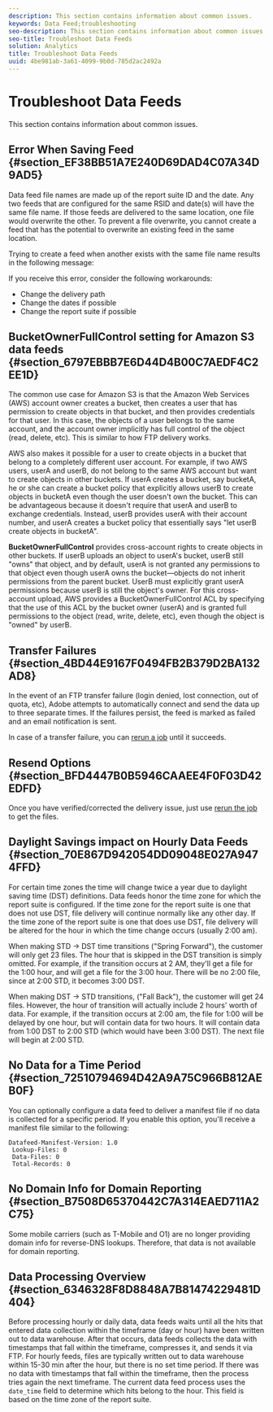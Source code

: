 ```yaml
---
description: This section contains information about common issues.
keywords: Data Feed;troubleshooting
seo-description: This section contains information about common issues.
seo-title: Troubleshoot Data Feeds
solution: Analytics
title: Troubleshoot Data Feeds
uuid: 4be981ab-3a61-4099-9b0d-785d2ac2492a
---
```


# Troubleshoot Data Feeds

This section contains information about common issues.

## Error When Saving Feed {#section_EF38BB51A7E240D69DAD4C07A34D9AD5}

Data feed file names are made up of the report suite ID and the date. Any two feeds that are configured for the same RSID and date(s) will have the same file name. If those feeds are delivered to the same location, one file would overwrite the other. To prevent a file overwrite, you cannot create a feed that has the potential to overwrite an existing feed in the same location.

Trying to create a feed when another exists with the same file name results in the following message:

If you receive this error, consider the following workarounds:

* Change the delivery path 
* Change the dates if possible 
* Change the report suite if possible

## BucketOwnerFullControl setting for Amazon S3 data feeds {#section_6797EBBB7E6D44D4B00C7AEDF4C2EE1D}

The common use case for Amazon S3 is that the Amazon Web Services (AWS) account owner creates a bucket, then creates a user that has permission to create objects in that bucket, and then provides credentials for that user. In this case, the objects of a user belongs to the same account, and the account owner implicitly has full control of the object (read, delete, etc). This is similar to how FTP delivery works.

AWS also makes it possible for a user to create objects in a bucket that belong to a completely different user account. For example, if two AWS users, userA and userB, do not belong to the same AWS account but want to create objects in other buckets. If userA creates a bucket, say bucketA, he or she can create a bucket policy that explicitly allows userB to create objects in bucketA even though the user doesn't own the bucket. This can be advantageous because it doesn't require that userA and userB to exchange credentials. Instead, userB provides userA with their account number, and userA creates a bucket policy that essentially says "let userB create objects in bucketA".

**BucketOwnerFullControl** provides cross-account rights to create objects in other buckets. If userB uploads an object to userA's bucket, userB still "owns" that object, and by default, userA is not granted any permissions to that object even though userA owns the bucket—objects do not inherit permissions from the parent bucket. UserB must explicitly grant userA permissions because userB is still the object's owner. For this cross-account upload, AWS provides a BucketOwnerFullControl ACL by specifying that the use of this ACL by the bucket owner (userA) and is granted full permissions to the object (read, write, delete, etc), even though the object is "owned" by userB.

## Transfer Failures {#section_4BD44E9167F0494FB2B379D2BA132AD8}

In the event of an FTP transfer failure (login denied, lost connection, out of quota, etc), Adobe attempts to automatically connect and send the data up to three separate times. If the failures persist, the feed is marked as failed and an email notification is sent.

In case of a transfer failure, you can [rerun a job](../../export/analytics-data-feed/c-df-jobs/t-job-rerun.md#task_FF9CD08685944E1EBB0CCA02F581C501) until it succeeds.

## Resend Options {#section_BFD4447B0B5946CAAEE4F0F03D42EDFD}

Once you have verified/corrected the delivery issue, just use [rerun the job](../../export/analytics-data-feed/c-df-jobs/t-job-rerun.md#task_FF9CD08685944E1EBB0CCA02F581C501) to get the files.

## Daylight Savings impact on Hourly Data Feeds {#section_70E867D942054DD09048E027A9474FFD}

For certain time zones the time will change twice a year due to daylight saving time (DST) definitions. Data feeds honor the time zone for which the report suite is configured. If the time zone for the report suite is one that does not use DST, file delivery will continue normally like any other day. If the time zone of the report suite is one that does use DST, file delivery will be altered for the hour in which the time change occurs (usually 2:00 am).

When making STD -> DST time transitions ("Spring Forward"), the customer will only get 23 files. The hour that is skipped in the DST transition is simply omitted. For example, if the transition occurs at 2 AM, they'll get a file for the 1:00 hour, and will get a file for the 3:00 hour. There will be no 2:00 file, since at 2:00 STD, it becomes 3:00 DST.

When making DST -> STD transitions, ("Fall Back"), the customer will get 24 files. However, the hour of transition will actually include 2 hours' worth of data. For example, if the transition occurs at 2:00 am, the file for 1:00 will be delayed by one hour, but will contain data for two hours. It will contain data from 1:00 DST to 2:00 STD (which would have been 3:00 DST). The next file will begin at 2:00 STD.

## No Data for a Time Period {#section_72510794694D42A9A75C966B812AEB0F}

You can optionally configure a data feed to deliver a manifest file if no data is collected for a specific period. If you enable this option, you'll receive a manifest file similar to the following:

```
Datafeed-Manifest-Version: 1.0
 Lookup-Files: 0
 Data-Files: 0
 Total-Records: 0
```

## No Domain Info for Domain Reporting {#section_B7508D65370442C7A314EAED711A2C75}

Some mobile carriers (such as T-Mobile and O1) are no longer providing domain info for reverse-DNS lookups. Therefore, that data is not available for domain reporting.

## Data Processing Overview {#section_6346328F8D8848A7B81474229481D404}

Before processing hourly or daily data, data feeds waits until all the hits that entered data collection within the timeframe (day or hour) have been written out to data warehouse. After that occurs, data feeds collects the data with timestamps that fall within the timeframe, compresses it, and sends it via FTP. For hourly feeds, files are typically written out to data warehouse within 15-30 min after the hour, but there is no set time period. If there was no data with timestamps that fall within the timeframe, then the process tries again the next timeframe. The current data feed process uses the `date_time` field to determine which hits belong to the hour. This field is based on the time zone of the report suite.
